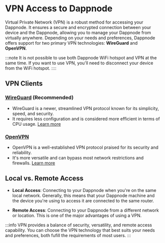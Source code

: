 # VPN Access to Dappnode

Virtual Private Network (VPN) is a robust method for accessing your Dappnode. It ensures a secure and encrypted connection between your device and the Dappnode, allowing you to manage your Dappnode from virtually anywhere. Depending on your needs and preferences, Dappnode offers support for two primary VPN technologies: **WireGuard** and **OpenVPN**.

:::note
It is not possible to use both Dappnode WiFi hotspot and VPN at the same time. If you want to use VPN, you'll need to disconnect your device from the WiFi hotspot.
::::

## VPN Clients

### [WireGuard](/docs/user/access-my-dappnode/vpn/wireguard) (Recommended)
- WireGuard is a newer, streamlined VPN protocol known for its simplicity, speed, and security.
- It requires less configuration and is considered more efficient in terms of CPU usage. [Learn more](https://www.wireguard.com/)

### [OpenVPN](/docs/user/access-my-dappnode/vpn/openvpn)
- OpenVPN is a well-established VPN protocol praised for its security and reliability.
- It's more versatile and can bypass most network restrictions and firewalls. [Learn more](https://openvpn.net/)

## Local vs. Remote Access

- **Local Access**: Connecting to your Dappnode when you're on the same local network. Generally, this means that your Dappnode machine and the device you're using to access it are connected to the same router.
  
- **Remote Access**: Connecting to your Dappnode from a different network or location. This is one of the major advantages of using a VPN.

:::info
VPN provides a balance of security, versatility, and remote access capability. You can choose the VPN technology that best suits your needs and preferences, both fufill the requirements of most users.
:::


